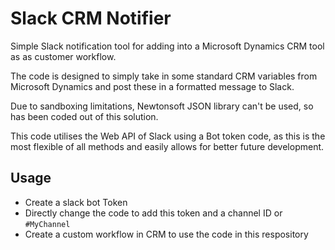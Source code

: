 # Slack CRM Notifier

Simple Slack notification tool for adding into a Microsoft Dynamics CRM tool as as customer workflow.

The code is designed to simply take in some standard CRM variables from Microsoft Dynamics and post these in a formatted message to Slack.

Due to sandboxing limitations, Newtonsoft JSON library can't be used, so has been coded out of this solution.

This code utilises the Web API of Slack using a Bot token code, as this is the most flexible of all methods and easily allows for better future development.

## Usage

* Create a slack bot Token
* Directly change the code to add this token and a channel ID or `#MyChannel`
* Create a custom workflow in CRM to use the code in this respository